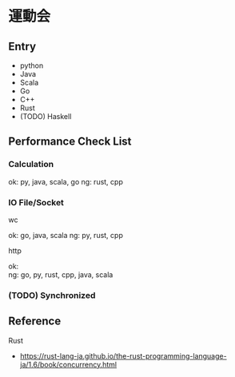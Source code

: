 # 運動会


## Entry

* python
* Java
* Scala
* Go
* C++
* Rust
* (TODO) Haskell




## Performance Check List


### Calculation

ok: py, java, scala, go
ng: rust, cpp

### IO File/Socket


wc

ok:  go, java, scala
ng:  py,  rust, cpp


http

ok:  
ng:  go, py,  rust, cpp, java, scala




### (TODO) Synchronized







## Reference



Rust

* https://rust-lang-ja.github.io/the-rust-programming-language-ja/1.6/book/concurrency.html


